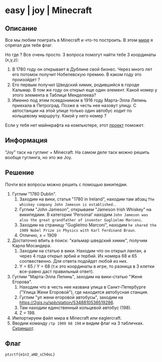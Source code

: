 # easy | joy | Minecraft

## Описание
Все мы любим поиграть в Minecraft и что-то построить. В этом [мире](public/ptzctf2022.epk) я спрятал для тебя флаг. 

Но где ? Все очень просто. 3 вопроса помогут найти тебе 3 координаты (x,y,z):

1. В 1780 году он открывает в Дублине свой бизнес. Через много лет его потомок получит Нобелевскую премию. В каком году это произойдет ?
1. Его первым получил Шведский химик, родившийся в городе Кальмар. В том же году он открыл еще один элемент. Какой номер у этого элемента в Таблице Менделеева?
1. Именно под этим псевдонимом в 1916 году Марта-Элла Лепинь приехала в Петроград. Позже в честь нее назовут улицу. С автостанции на этой улице только один автобус ходит по кольцевому маршруту. Какой у него номер ?

Если у тебя нет майнкрафта на компьютере, этот [проект](https://github.com/lax1dude/eaglercraft) поможет.

## Информация
"Joy" таск на гуглинг + Minecraft. На самом деле таск можно решить вообще гуглинга, но это же Joy.

## Решение

Почти все вопросы можно решить с помощью википедии.

1. Гуглим "1780 Dublin". 
    1. Заходим на вики, статья "1780 in Ireland", находим там абзац `The whiskey company John Jameson is established.`.   
    2. Гуглим "John Jameson", открываем "Jameson Irish Whiskey" на википедиии. В категории 'Personal' находим `John Jameson was also the great grandfather of inventor Guglielmo Marconi`.
    3. Заходим на страницу "Guglielmo Marconi", находим `he shared the 1909 Nobel Prize in Physics with Karl Ferdinand Braun`.
    4. Отлично, x = 1909
2. Достаточно вбить в поиск: "кальмар шведский химик", получим Карла Мосандера.
   1. Заходим на статью в вики. Находим что он открыл лантан, а через 4 года открыл эрбий и тербий. Их номера 68 и 65 соотвественно. Для ответа подойдет любой из них.
   2. Y = 65 / Y = 68 (т.к это координаты в игре, то разница в 3 клетки все-равно даст правильный ответ).
3. Гуглим "Марта-Элла Лепинь", заходим на вики-статью "Женя Егорова".
   1. Находим что в честь нее названа улица в Санкт-Петербурге ("Улица Жени Егоровой"), где находится автобусная станция.
   2. Гуглим "ул жени егоровой автобусы", заходим на https://2gis.ru/spb/station/5348810536519286. 
   3. Там находим единственный кольцевой автобус (198).
   4. Z = 198.
4. Импортируем файл мира в Minecraft или eaglercraft.
5. Вводим команду `/tp 1909 68 198` и видим флаг на 3 табличках. [Скриншот](https://disk.yandex.ru/i/oGfKHB-ZZ2nRVA).

## Флаг
`ptzctf{m1n3_aND_sCh0oL}`









